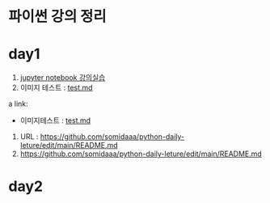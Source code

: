 # 파이썬 강의 정리

# day1
1. [jupyter notebook 강의실습](1-01JupyterNotebook.ipynb)
2. 이미지 테스트 : [test.md](test.md)

a link:
 - 이미지테스트 : <a href='test.md'>test.md</a>

1. URL : https://github.com/somidaaa/python-daily-leture/edit/main/README.md
2. <a href='URL'>https://github.com/somidaaa/python-daily-leture/edit/main/README.md</a>

# day2
